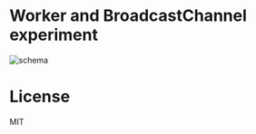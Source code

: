 # Worker and BroadcastChannel experiment

![schema](https://cdn.rawgit.com/zeropaper/spike-worker-broadcast/master/drawing.svg "Schema of the architecture")



# License

MIT
